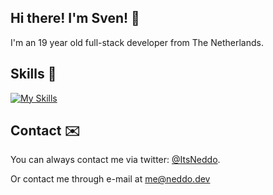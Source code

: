 ## Hi there! I'm Sven! 👋

I'm an 19 year old full-stack developer from The Netherlands.

## Skills 🤹

[![My Skills](https://skillicons.dev/icons?i=js,html,css,cs,cloudflare,git,ts,nextjs,vue,php,prisma,tailwind,react,laravel)](https://skillicons.dev)

## Contact ✉️

You can always contact me via twitter: [@ItsNeddo](https://twitter.com/ItsNeddo).

Or contact me through e-mail at me@neddo.dev
